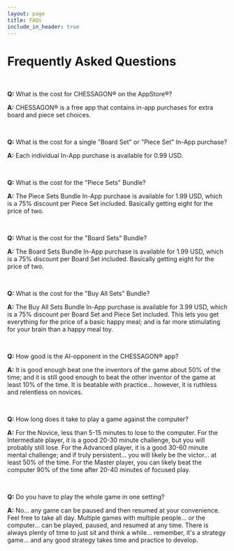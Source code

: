 ```yaml
---
layout: page
title: FAQs
include_in_header: true
---
```


# Frequently Asked Questions

<br>

**Q:** What is the cost for CHESSAGON®  on the AppStore®?

**A:** CHESSAGON® is a free app that contains in-app purchases for extra board and piece set choices. 

 <br>

**Q:** What is the cost for a single "Board Set" or "Piece Set" In-App purchase?

**A:** Each individual In-App purchase is available for 0.99 USD.

 <br>

**Q:** What is the cost for the "Piece Sets" Bundle?

**A:** The Piece Sets Bundle In-App purchase is available for 1.99 USD, which is a 75% discount per Piece Set included.  Basically getting eight for the price of two.

 <br>

**Q:** What is the cost for the "Board Sets" Bundle?

**A:** The Board Sets Bundle In-App purchase is available for 1.99 USD, which is a 75% discount per Board Set included.  Basically getting eight for the price of two.

 <br>
 
 **Q:** What is the cost for the "Buy All Sets" Bundle?

 **A:** The Buy All Sets Bundle In-App purchase is available for 3.99 USD, which is a 75% discount per Board Set  and Piece Set included.  This lets you get everything for the price of a basic happy meal; and is far more stimulating for your brain than a happy meal toy.

  <br>
  
  **Q:** How good is the AI-opponent in the CHESSAGON® app?

  **A:** It is good enough beat one the inventors of the game about 50% of the time; and it is still good enough to beat the other inventor of the game at least 10% of the time.  It is beatable with practice...  however, it is ruthless and relentless on novices.

   <br>
   
   **Q:** How long does it take to play a game against the computer?

   **A:** For the Novice, less than 5-15 minutes to lose to the computer.  For the Intermediate player, it is a good 20-30 minute challenge, but you will probably still lose.  For the Advanced player, it is a good 30-60 minute mental challenge; and if truly persistent... you will likely be the victor... at least 50% of the time.  For the Master player, you can likely beat the computer 90% of the time after 20-40 minutes of focused play.

  <br>
 
 **Q:** Do you have to play the whole game in one setting?

 **A:** No... any game can be paused and then resumed at your convenience.  Feel free to take all day.  Multiple games with multiple people... or the computer... can be played, paused, and resumed at any time.  There is always plenty of time to just sit and think a while... remember, it's a strategy game... and any good strategy takes time and practice to develop.

  <br>
 

